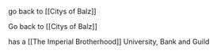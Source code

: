 go back to [[Citys of Balz]]

Go back to [[Citys of Balz]]

has a  [[The Imperial Brotherhood]] University, Bank and Guild 